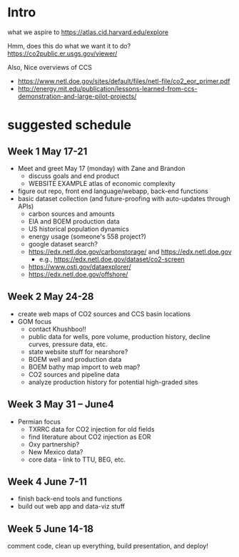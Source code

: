 # Intro
what we aspire to https://atlas.cid.harvard.edu/explore

Hmm, does this do what we want it to do? https://co2public.er.usgs.gov/viewer/

Also, Nice overviews of CCS
- https://www.netl.doe.gov/sites/default/files/netl-file/co2_eor_primer.pdf
- http://energy.mit.edu/publication/lessons-learned-from-ccs-demonstration-and-large-pilot-projects/  

# suggested schedule
## Week 1 May 17-21
- Meet and greet May 17 (monday) with Zane and Brandon
  - discuss goals and end product
  - WEBSITE EXAMPLE atlas of economic complexity
- figure out repo, front end language/webapp, back-end functions
- basic dataset collection (and future-proofing with auto-updates through APIs)
  - carbon sources and amounts
  - EIA and BOEM production data
  - US historical population dynamics
  - energy usage (someone's 558 project?)
  - google dataset search?
  - https://edx.netl.doe.gov/carbonstorage/ and https://edx.netl.doe.gov
    - e.g., https://edx.netl.doe.gov/dataset/co2-screen
  - https://www.osti.gov/dataexplorer/
  - https://edx.netl.doe.gov/offshore/

## Week 2 May 24-28
- create web maps of CO2 sources and CCS basin locations
- GOM focus
  - contact Khushboo!!
  - public data for wells, pore volume, production history, decline curves, pressure data, etc.
  - state website stuff for nearshore?
  - BOEM well and production data
  - BOEM bathy map import to web map?
  - CO2 sources and pipeline data
  - analyze production history for potential high-graded sites

## Week 3 May 31 – June4
- Permian focus
  - TXRRC data for CO2 injection for old fields
  - find literature about CO2 injection as EOR
  - Oxy partnership?
  - New Mexico data?
  - core data - link to TTU, BEG, etc.

## Week 4 June 7-11
- finish back-end tools and functions
- build out web app and data-viz stuff

## Week 5 June 14-18
comment code, clean up everything, build presentation, and deploy!
